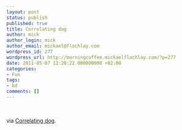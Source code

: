 ```yaml
---
layout: post
status: publish
published: true
title: Correlating dog
author: mick
author_login: mick
author_email: mickael@flochlay.com
wordpress_id: 277
wordpress_url: http://morningcoffee.mickaelflochlay.com/?p=277
date: 2011-05-07 12:28:22.000000000 +02:00
categories:
- Fun
tags:
- bd
comments: []
---
```

&nbsp;

via <a href="http://flowingdata.com/2011/05/06/correlating-dog/">Correlating dog</a>.
